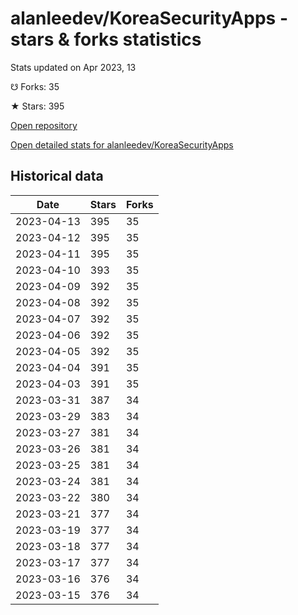 # alanleedev/KoreaSecurityApps - stars & forks statistics

Stats updated on Apr 2023, 13

☋ Forks: 35

★ Stars: 395

[Open repository](https://github.com/alanleedev/KoreaSecurityApps)

[Open detailed stats for alanleedev/KoreaSecurityApps](https://reviewgithub.com/rep/alanleedev/KoreaSecurityApps)

## Historical data
| Date | Stars | Forks |
|------|-------|-------|
| 2023-04-13 | 395 | 35 | 
| 2023-04-12 | 395 | 35 | 
| 2023-04-11 | 395 | 35 | 
| 2023-04-10 | 393 | 35 | 
| 2023-04-09 | 392 | 35 | 
| 2023-04-08 | 392 | 35 | 
| 2023-04-07 | 392 | 35 | 
| 2023-04-06 | 392 | 35 | 
| 2023-04-05 | 392 | 35 | 
| 2023-04-04 | 391 | 35 | 
| 2023-04-03 | 391 | 35 | 
| 2023-03-31 | 387 | 34 | 
| 2023-03-29 | 383 | 34 | 
| 2023-03-27 | 381 | 34 | 
| 2023-03-26 | 381 | 34 | 
| 2023-03-25 | 381 | 34 | 
| 2023-03-24 | 381 | 34 | 
| 2023-03-22 | 380 | 34 | 
| 2023-03-21 | 377 | 34 | 
| 2023-03-19 | 377 | 34 | 
| 2023-03-18 | 377 | 34 | 
| 2023-03-17 | 377 | 34 | 
| 2023-03-16 | 376 | 34 | 
| 2023-03-15 | 376 | 34 | 


